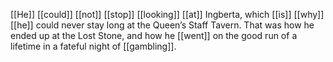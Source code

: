 [[He]] [[could]] [[not]] [[stop]] [[looking]] [[at]] Ingberta, which [[is]] [[why]] [[he]] could never stay long at the Queen’s Staff Tavern. That was how he ended up at the Lost Stone, and how he [[went]] on the good run of a lifetime in a fateful night of [[gambling]]. 